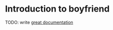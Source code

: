 # Introduction to boyfriend

TODO: write [great documentation](http://jacobian.org/writing/what-to-write/)
